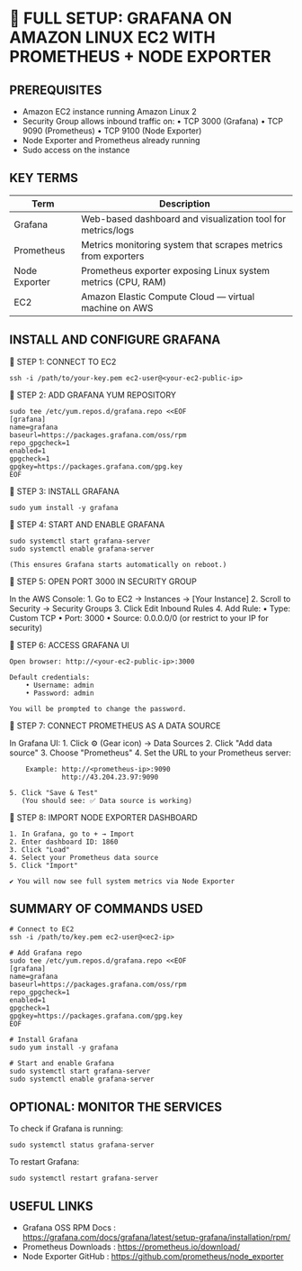 🧰  FULL SETUP: GRAFANA ON AMAZON LINUX EC2 WITH PROMETHEUS + NODE EXPORTER
===============================================================================

PREREQUISITES
-------------------------------------------------------------------------------
- Amazon EC2 instance running Amazon Linux 2
- Security Group allows inbound traffic on:
    • TCP 3000 (Grafana)
    • TCP 9090 (Prometheus)
    • TCP 9100 (Node Exporter)
- Node Exporter and Prometheus already running
- Sudo access on the instance


KEY TERMS
-------------------------------------------------------------------------------
Term             | Description
-----------------|------------------------------------------------------------
Grafana          | Web-based dashboard and visualization tool for metrics/logs
Prometheus       | Metrics monitoring system that scrapes metrics from exporters
Node Exporter    | Prometheus exporter exposing Linux system metrics (CPU, RAM)
EC2              | Amazon Elastic Compute Cloud — virtual machine on AWS


INSTALL AND CONFIGURE GRAFANA
-------------------------------------------------------------------------------

🔹 STEP 1: CONNECT TO EC2

    ssh -i /path/to/your-key.pem ec2-user@<your-ec2-public-ip>


🔹 STEP 2: ADD GRAFANA YUM REPOSITORY

    sudo tee /etc/yum.repos.d/grafana.repo <<EOF
    [grafana]
    name=grafana
    baseurl=https://packages.grafana.com/oss/rpm
    repo_gpgcheck=1
    enabled=1
    gpgcheck=1
    gpgkey=https://packages.grafana.com/gpg.key
    EOF


🔹 STEP 3: INSTALL GRAFANA

    sudo yum install -y grafana


🔹 STEP 4: START AND ENABLE GRAFANA

    sudo systemctl start grafana-server
    sudo systemctl enable grafana-server

    (This ensures Grafana starts automatically on reboot.)


🔹 STEP 5: OPEN PORT 3000 IN SECURITY GROUP

In the AWS Console:
    1. Go to EC2 → Instances → [Your Instance]
    2. Scroll to Security → Security Groups
    3. Click Edit Inbound Rules
    4. Add Rule:
        • Type: Custom TCP
        • Port: 3000
        • Source: 0.0.0.0/0 (or restrict to your IP for security)


🔹 STEP 6: ACCESS GRAFANA UI

    Open browser: http://<your-ec2-public-ip>:3000

    Default credentials:
        • Username: admin
        • Password: admin

    You will be prompted to change the password.


🔹 STEP 7: CONNECT PROMETHEUS AS A DATA SOURCE

In Grafana UI:
    1. Click ⚙️  (Gear icon) → Data Sources
    2. Click "Add data source"
    3. Choose "Prometheus"
    4. Set the URL to your Prometheus server:

        Example: http://<prometheus-ip>:9090
                 http://43.204.23.97:9090

    5. Click "Save & Test"
       (You should see: ✅ Data source is working)


🔹 STEP 8: IMPORT NODE EXPORTER DASHBOARD

    1. In Grafana, go to + → Import
    2. Enter dashboard ID: 1860
    3. Click "Load"
    4. Select your Prometheus data source
    5. Click "Import"

    ✔ You will now see full system metrics via Node Exporter


SUMMARY OF COMMANDS USED
-------------------------------------------------------------------------------

    # Connect to EC2
    ssh -i /path/to/key.pem ec2-user@<ec2-ip>

    # Add Grafana repo
    sudo tee /etc/yum.repos.d/grafana.repo <<EOF
    [grafana]
    name=grafana
    baseurl=https://packages.grafana.com/oss/rpm
    repo_gpgcheck=1
    enabled=1
    gpgcheck=1
    gpgkey=https://packages.grafana.com/gpg.key
    EOF

    # Install Grafana
    sudo yum install -y grafana

    # Start and enable Grafana
    sudo systemctl start grafana-server
    sudo systemctl enable grafana-server


OPTIONAL: MONITOR THE SERVICES
-------------------------------------------------------------------------------

To check if Grafana is running:

    sudo systemctl status grafana-server

To restart Grafana:

    sudo systemctl restart grafana-server


USEFUL LINKS
-------------------------------------------------------------------------------
- Grafana OSS RPM Docs     : https://grafana.com/docs/grafana/latest/setup-grafana/installation/rpm/
- Prometheus Downloads     : https://prometheus.io/download/
- Node Exporter GitHub     : https://github.com/prometheus/node_exporter
